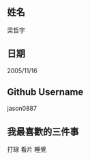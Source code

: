 
姓名
----
梁哲宇

日期
----
2005/11/16

Github Username
---------------
jason0887

我最喜歡的三件事
---------------
打球 看片 睡覺